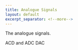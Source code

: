 ```yaml
---
title: Analogue Signals
layout: default
excerpt_separator: <!--more-->
---
```

The analogue signals.
<!--more-->
ACD and ADC DAC
